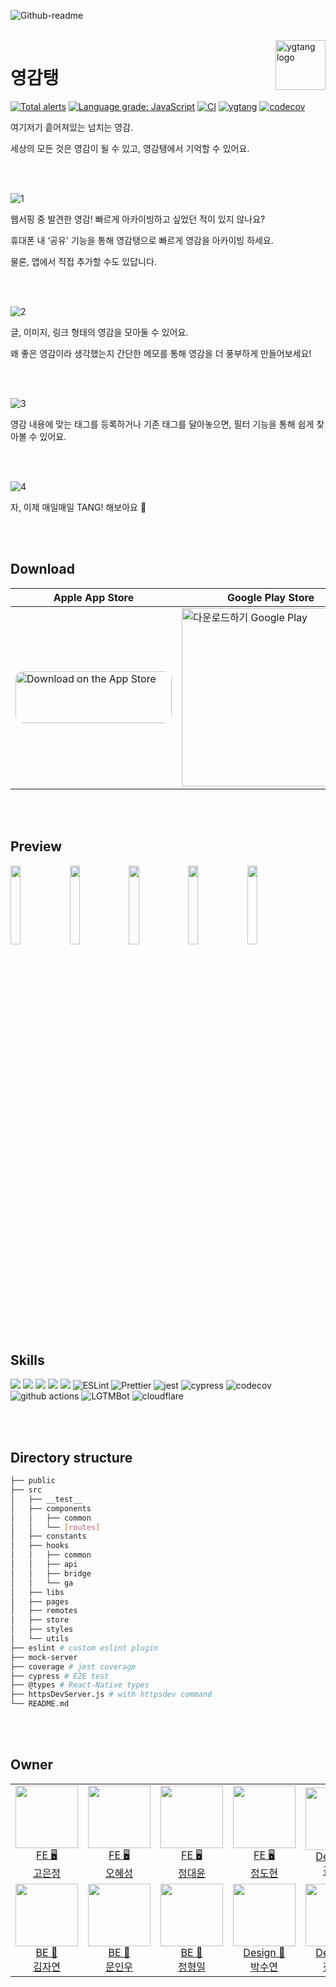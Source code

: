 ![Github-readme](https://user-images.githubusercontent.com/26461307/172001186-f07cfa73-8f3d-4329-bafc-389e2c70dc7d.png)

<br />

<img src="https://user-images.githubusercontent.com/26461307/170086546-4d34c81b-e6c0-4736-92fb-d085cf8ac442.png" alt="ygtang logo" align="right" height="80" >

# 영감탱

[![Total alerts](https://img.shields.io/lgtm/alerts/g/depromeet/11th_7team_web.svg?logo=lgtm&logoWidth=18)](https://lgtm.com/projects/g/depromeet/11th_7team_web/alerts/) [![Language grade: JavaScript](https://img.shields.io/lgtm/grade/javascript/g/depromeet/11th_7team_web.svg?logo=lgtm&logoWidth=18)](https://lgtm.com/projects/g/depromeet/11th_7team_web/context:javascript) [![CI](https://github.com/depromeet/11th_7team_web/actions/workflows/CI.yml/badge.svg?branch=main)](https://github.com/depromeet/11th_7team_web/actions/workflows/CI.yml) [![ygtang](https://img.shields.io/endpoint?url=https://dashboard.cypress.io/badge/simple/tmhk21/main&style=flat&logo=cypress)](https://dashboard.cypress.io/projects/tmhk21/runs) [![codecov](https://codecov.io/gh/depromeet/ygtang-client/branch/main/graph/badge.svg?token=OM28A5TKRR)](https://codecov.io/gh/depromeet/ygtang-client)

여기저기 흩어져있는 넘치는 영감.

세상의 모든 것은 영감이 될 수 있고, 영감탱에서 기억할 수 있어요.

<br />
<br />

![1](https://user-images.githubusercontent.com/26461307/175064698-e082af7a-31cd-4ce1-959a-d751be47fc8c.png)

웹서핑 중 발견한 영감! 빠르게 아카이빙하고 싶었던 적이 있지 않나요?

휴대폰 내 ‘공유' 기능을 통해 영감탱으로 빠르게 영감을 아카이빙 하세요.

물론, 앱에서 직접 추가할 수도 있답니다.

<br />
<br />

![2](https://user-images.githubusercontent.com/26461307/175064712-bc8f1995-25a2-4158-ac3a-af3e1b9b9d92.png)

글, 이미지, 링크 형태의 영감을 모아둘 수 있어요.

왜 좋은 영감이라 생각했는지 간단한 메모를 통해 영감을 더 풍부하게 만들어보세요!

<br />
<br />

![3](https://user-images.githubusercontent.com/26461307/175064722-bb807ce7-ea4c-487a-adef-0eb70c7fbc1d.png)

영감 내용에 맞는 태그를 등록하거나 기존 태그를 달아놓으면, 필터 기능을 통해 쉽게 찾아볼 수 있어요.

<br />
<br />

![4](https://user-images.githubusercontent.com/26461307/175064728-a1ec9d6a-9fa0-4f32-b03a-ab53ff05c1e4.png)

자, 이제 매일매일 TANG! 해보아요 🥳

<br />
<br />

## Download

| Apple App Store                                                                                                                                                                                                                                                                                                                                           | Google Play Store                                                                                                                                                                                                       |
| --------------------------------------------------------------------------------------------------------------------------------------------------------------------------------------------------------------------------------------------------------------------------------------------------------------------------------------------------------- | ----------------------------------------------------------------------------------------------------------------------------------------------------------------------------------------------------------------------- |
| <a href="https://apps.apple.com/us/app/%EC%98%81%EA%B0%90%ED%83%B1/id1626598770"><img src="https://tools.applemediaservices.com/api/badges/download-on-the-app-store/black/ko-kr?size=250x83&amp;releaseDate=1654300800&h=dd4ccd7fb22c609cf9132f37bf23c390" alt="Download on the App Store" style="border-radius: 13px; width: 250px; height: 83px;"></a> | <a href='https://play.google.com/store/apps/details?id=kr.ygtang'><img alt='다운로드하기 Google Play' width='285px' src='https://play.google.com/intl/en_us/badges/static/images/badges/ko_badge_web_generic.png'/></a> |

<br />
<br />

## Preview

<p>

<img width='18%' src="https://user-images.githubusercontent.com/26461307/170093489-faa77d91-6eeb-43ab-b402-722d58869fd2.png" /> <img width='18%' src="https://user-images.githubusercontent.com/26461307/170093501-ab5ef942-8e30-4273-b9ee-cbcc7d0c4826.png" /> <img width='18%' src="https://user-images.githubusercontent.com/26461307/170093507-2cfd4e4d-aad2-4fd5-afcb-3487bc62b6ae.png" /> <img width='18%' src="https://user-images.githubusercontent.com/26461307/170093512-67840acb-d447-4090-b477-72ea7de49bdd.png" /> <img width='18%' src="https://user-images.githubusercontent.com/26461307/170093514-5910ab12-25e6-4037-ae66-ca5a237da0c4.png" />

</p>

<br />
<br />

## Skills

<p>

<img src="https://img.shields.io/badge/Next.js-000000?style=flat-square&logo=nextdotjs&logoColor=white"/>
<img src="https://img.shields.io/badge/TypeScript-3178C6?style=flat-square&logo=TypeScript&logoColor=white"/>
<img src="https://img.shields.io/badge/Emotion-EFD1EA?style=flat-square&logo=css3&logoColor=white"/>
<img src="https://img.shields.io/badge/ReactQuery-FF4154?style=flat-square&logo=ReactQuery&logoColor=white"/>
<img src="https://img.shields.io/badge/Recoil-3578E5?style=flat-square&logo=react&logoColor=white"/>
<img alt="ESLint" src="https://img.shields.io/badge/-ESLint-4B32C3?style=flat-square&logo=eslint&logoColor=white" />
<img alt="Prettier" src="https://img.shields.io/badge/-Prettier-F7B93E?style=flat-square&logo=prettier&logoColor=white" />
<img alt="jest" src="https://img.shields.io/badge/-Jest-C21325?style=flat-square&logo=jest&logoColor=white" />
<img alt="cypress" src="https://img.shields.io/badge/-Cypress-17202C?style=flat-square&logo=Cypress&logoColor=white" />
<img alt="codecov" src="https://img.shields.io/badge/-Codecov-F01F7A?style=flat-square&logo=Codecov&logoColor=white" />
<img alt="github actions" src="https://img.shields.io/badge/-GithubActions-2088FF?style=flat-square&logo=githubactions&logoColor=white" />
<img alt="LGTMBot" src="https://img.shields.io/badge/-LGTM-ffffff?style=flat-square&logo=Lgtm&logoColor=black" />
<img alt="cloudflare" src="https://img.shields.io/badge/-CloudflarePages-F38020?style=flat-square&logo=cloudflare&logoColor=white" />

</p>

<br />
<br />

## Directory structure

```bash
├── public
├── src
│   ├── __test__
│   ├── components
│   │   ├── common
│   │   └── [routes]
│   ├── constants
│   ├── hooks
│   │   ├── common
│   │   ├── api
│   │   ├── bridge
│   │   └── ga
│   ├── libs
│   ├── pages
│   ├── remotes
│   ├── store
│   ├── styles
│   └── utils
├── eslint # custom eslint plugin
├── mock-server
├── coverage # jest coverage
├── cypress # E2E test
├── @types # React-Native types
├── httpsDevServer.js # with httpsdev command
└── README.md
```

<br />
<br />

## Owner

<table>

<tr>
  <td align=center>
  <a href="https://github.com/positiveko">
  <img src="https://avatars.githubusercontent.com/u/69200669?v=4" width="100px"  />
  <br/>
  FE 🖥
  <br/>
  고은정
  </a>
  </td>
 
  <td align=center>
  <a href="https://github.com/hyesungoh">
  <img src="https://avatars.githubusercontent.com/u/26461307?v=4" width="100px"  />
  <br/>
  FE 🖥
  <br/>
  오혜성
  </a>
  </td>
  
  <td align=center>
  <a href="https://github.com/SenseCodeValue">
  <img src="https://avatars.githubusercontent.com/u/59507527?v=4" width="100px"  />
  <br/>
  FE 🖥
  <br/>
  정대윤
  </a>
  </td>
  
  <td align=center>
  <a href="https://github.com/ddarkr">
  <img src="https://avatars.githubusercontent.com/u/6638675?v=4" width="100px"  />
  <br/>
  FE 🖥
  <br/>
  정도현
  </a>
  </td>
  
  <td align=center>
  <a href="https://linktr.ee/kzmgy">
  <img src="https://user-images.githubusercontent.com/26461307/171999525-9e8f67d7-94e7-40e2-af81-f5ef23d41183.png" width="100px"  />
  <br/>
  Design 🎨
  <br/>
  김자영
  </a>
  </td>

  </tr>

  <tr>
  
  <td align=center>
  <a href="https://github.com/nature1216">
  <img src="https://avatars.githubusercontent.com/u/63771579?v=4" width="100px"  />
  <br/>
  BE 💾
  <br/>
  김자연
  </a>
  </td>
  
  <td align=center>
  <a href="https://github.com/IW-MOON">
  <img src="https://avatars.githubusercontent.com/u/72685070?v=4" width="100px"  />
  <br/>
  BE 💾
  <br/>
  문인우
  </a>
  </td>
  
  <td align=center>
  <a href="https://github.com/Hyung1Jung">
  <img src="https://avatars.githubusercontent.com/u/43127088?v=4" width="100px"  />
  <br/>
  BE 💾
  <br/>
  정형일
  </a>
  </td>
  
  <td align=center>
  <a href="https://www.behance.net/sypak120c57e">
  <img src="https://user-images.githubusercontent.com/26461307/171999527-4c959b86-221a-4f5d-add1-1b536d798c01.png" width="100px"  />
  <br/>
  Design 🎨
  <br/>
  박수연
  </a>
  </td>
  
  <td align=center>
  <a href="https://www.behance.net/misukj12240ed5">
  <img src="https://user-images.githubusercontent.com/26461307/171999522-4e9d04c5-60b5-4740-9b8d-7efd84555775.png" width="100px" />
  <br/>
  Design 🎨
  <br/>
  정미숙
  </a>
  </td>
 
</tr>

</table>
